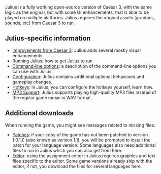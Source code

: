 Julius is a fully working open-source version of Caesar 3, with the same logic as the original, but with some UI enhancements, that is able to be played on multiple platforms. Julius requires the original assets (graphics, sounds, etc) from Caesar 3 to run.

## Julius-specific information

- [Improvements from Caesar 3](Improvements-from-Caesar-3): Julius adds several mostly visual enhancements.
- [Running Julius](Running-Julius): how to get Julius to run
- [Command-line options](Command-line-options): a description of the command-line options you can use with Julius.
- [Configuration](Configuration): Julius contains additional optional behaviours and gameplay changes.
- [Hotkeys](Hotkeys): in Julius, you can configure the hotkeys yourself, learn how.
- [MP3 Support](MP3-Support): Julius supports playing high-quality MP3 files instead of the regular game music in WAV format.

## Additional downloads

When running the game, you might see messages related to missing files:

- [Patches](Patches): if your copy of the game has not been patched to version 1.0.1.0 (also known as version 1.1), you will be prompted to install the patch for your language version. Some languages also need additional files to run in Julius which you can also get from here.
- [Editor](Editor): using the assignment editor in Julius requires graphics and text files specific to the editor. Some game versions already ship with the editor, if not, you download the files for several languages here.
